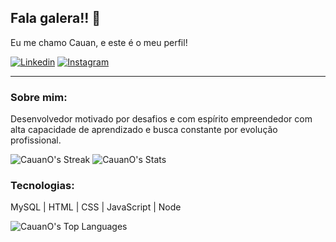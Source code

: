 ## Fala galera!! 👋

Eu me chamo Cauan, e este é o meu perfil!

[![Linkedin](https://img.shields.io/badge/LinkedIn-0077B5?style=for-the-badge&logo=linkedin&logoColor=8566ff&color=0C0B12)](https://www.linkedin.com/in/cauan-oliveira-935a48231/)
[![Instagram](https://img.shields.io/badge/Instagram-E4405F?style=for-the-badge&logo=instagram&logoColor=8566ff&color=0C0B12)](https://www.instagram.com/cauan.ollive/)
<hr/>

### Sobre mim:

Desenvolvedor motivado por desafios e com espírito empreendedor com alta capacidade de aprendizado e busca constante por evolução profissional.

![CauanO's Streak](https://github-readme-streak-stats.herokuapp.com/?user=CauanO&theme=merko&hide_border=true)
![CauanO's Stats](https://github-readme-stats.vercel.app/api?username=CauanO&theme=merko&show_icons=true&hide_border=true&count_private=true)


### Tecnologias:

MySQL | HTML | CSS | JavaScript | Node

![CauanO's Top Languages](https://github-readme-stats.vercel.app/api/top-langs/?username=CauanO&theme=merko&show_icons=true&hide_border=true&layout=compact)
